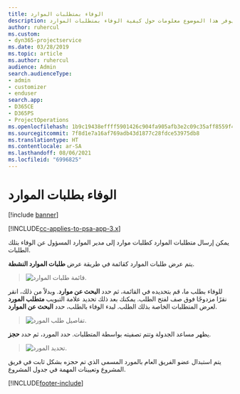 ```yaml
---
title: الوفاء بمتطلبات الموارد
description: يوفر هذا الموضوع معلومات حول كيفية الوفاء بمتطلبات الموارد.
author: ruhercul
ms.custom:
- dyn365-projectservice
ms.date: 03/28/2019
ms.topic: article
ms.author: ruhercul
audience: Admin
search.audienceType:
- admin
- customizer
- enduser
search.app:
- D365CE
- D365PS
- ProjectOperations
ms.openlocfilehash: 1b9c19438effff5901426c904fa905afb3e2c09c35aff8559f491c06401806e0
ms.sourcegitcommit: 7f8d1e7a16af769adb43d1877c28fdce53975db8
ms.translationtype: HT
ms.contentlocale: ar-SA
ms.lasthandoff: 08/06/2021
ms.locfileid: "6996825"
---
```

# <a name="fulfilling-resource-requests"></a>الوفاء بطلبات الموارد

[!include [banner](../includes/psa-now-project-operations.md)]

[!INCLUDE[cc-applies-to-psa-app-3.x](../includes/cc-applies-to-psa-app-3x.md)]

يمكن إرسال متطلبات الموارد كطلبات موارد إلى مدير الموارد المسؤول عن الوفاء بتلك الطلبات.

يتم عرض طلبات الموارد كقائمة في طريقة عرض **طلبات الموارد النشطة**.

> ![قائمة طلبات الموارد.](media/Resource-Management-image59.png)

للوفاء بطلب ما، قم بتحديده في القائمة، ثم حدد **البحث عن موارد**. وبدلاً من ذلك، انقر نقرًا مزدوجًا فوق صف لفتح الطلب. يمكنك بعد ذلك تحديد علامة التبويب **متطلب المورد** لعرض المتطلبات الخاصة بذلك الطلب. لبدء الوفاء بالطلب، حدد **البحث عن الموارد**.

> ![تفاصيل طلب المورد.](media/Resource-Management-image60.png)

يظهر مساعد الجدولة وتتم تصفيته بواسطة المتطلبات. حدد المورد، ثم حدد **حجز**.

> ![تحديد المورد.](media/Resource-Management-image61.png)

يتم استبدال عضو الفريق العام بالمورد المسمى الذي تم حجزه بشكل ثابت في فريق المشروع وتعيينات المهمة في جدول المشروع.


[!INCLUDE[footer-include](../includes/footer-banner.md)]
